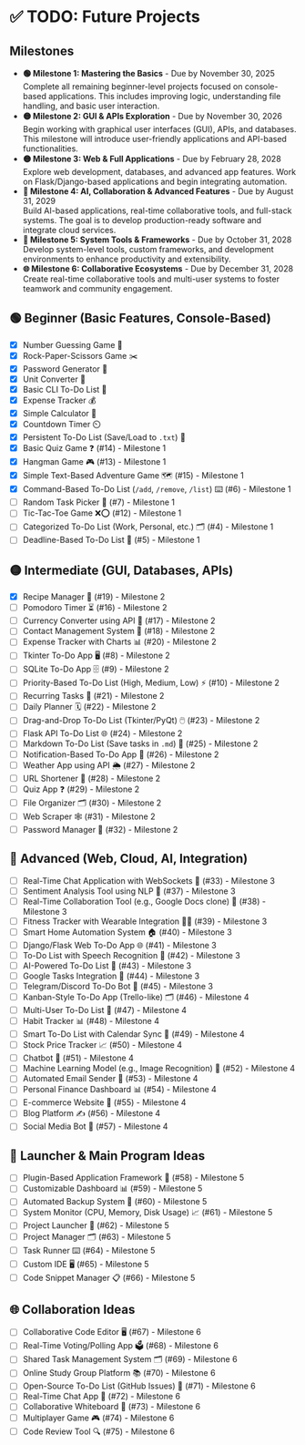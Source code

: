 # ✅ TODO: Future Projects  

## Milestones
- **🟢 Milestone 1: Mastering the Basics** - Due by November 30, 2025  
  Complete all remaining beginner-level projects focused on console-based applications. This includes improving logic, understanding file handling, and basic user interaction.
- **🟡 Milestone 2: GUI & APIs Exploration** - Due by November 30, 2026  
  Begin working with graphical user interfaces (GUI), APIs, and databases. This milestone will introduce user-friendly applications and API-based functionalities.
- **🟡 Milestone 3: Web & Full Applications** - Due by February 28, 2028  
  Explore web development, databases, and advanced app features. Work on Flask/Django-based applications and begin integrating automation.
- **🔴 Milestone 4: AI, Collaboration & Advanced Features** - Due by August 31, 2029  
  Build AI-based applications, real-time collaborative tools, and full-stack systems. The goal is to develop production-ready software and integrate cloud services.
- **🚀 Milestone 5: System Tools & Frameworks** - Due by October 31, 2028  
  Develop system-level tools, custom frameworks, and development environments to enhance productivity and extensibility.
- **🌐 Milestone 6: Collaborative Ecosystems** - Due by December 31, 2028  
  Create real-time collaborative tools and multi-user systems to foster teamwork and community engagement.

## 🟢 Beginner (Basic Features, Console-Based)  
- [x] Number Guessing Game 🎲
- [x] Rock-Paper-Scissors Game ✂️
- [x] Password Generator 🔐
- [x] Unit Converter 📏
- [x] Basic CLI To-Do List 📝
- [x] Expense Tracker 💰
- [x] Simple Calculator 🧮
- [x] Countdown Timer ⏲️
- [x] Persistent To-Do List (Save/Load to `.txt`) 💾
- [x] Basic Quiz Game ❓ (#14) - Milestone 1
- [x] Hangman Game 🎮 (#13) - Milestone 1
- [x] Simple Text-Based Adventure Game 🗺️ (#15) - Milestone 1
- [x] Command-Based To-Do List (`/add`, `/remove`, `/list`) ⌨️ (#6) - Milestone 1
- [ ] Random Task Picker 🎲 (#7) - Milestone 1
- [ ] Tic-Tac-Toe Game ❌⭕ (#12) - Milestone 1
- [ ] Categorized To-Do List (Work, Personal, etc.) 🗂️ (#4) - Milestone 1
- [ ] Deadline-Based To-Do List 📅 (#5) - Milestone 1

## 🟡 Intermediate (GUI, Databases, APIs)  
- [x] Recipe Manager 🍲 (#19) - Milestone 2
- [ ] Pomodoro Timer ⏳ (#16) - Milestone 2
- [ ] Currency Converter using API 💱 (#17) - Milestone 2
- [ ] Contact Management System 📇 (#18) - Milestone 2
- [ ] Expense Tracker with Charts 📊 (#20) - Milestone 2
- [ ] Tkinter To-Do App 🖥️ (#8) - Milestone 2
- [ ] SQLite To-Do App 🗄️ (#9) - Milestone 2
- [ ] Priority-Based To-Do List (High, Medium, Low) ⚡ (#10) - Milestone 2
- [ ] Recurring Tasks 🔄 (#21) - Milestone 2
- [ ] Daily Planner 🗓️ (#22) - Milestone 2
- [ ] Drag-and-Drop To-Do List (Tkinter/PyQt) 🖱️ (#23) - Milestone 2
- [ ] Flask API To-Do List 🌐 (#24) - Milestone 2
- [ ] Markdown To-Do List (Save tasks in `.md`) 📄 (#25) - Milestone 2
- [ ] Notification-Based To-Do App 🔔 (#26) - Milestone 2
- [ ] Weather App using API 🌦️ (#27) - Milestone 2
- [ ] URL Shortener 🔗 (#28) - Milestone 2
- [ ] Quiz App ❓ (#29) - Milestone 2
- [ ] File Organizer 🗂️ (#30) - Milestone 2
- [ ] Web Scraper 🕸️ (#31) - Milestone 2
- [ ] Password Manager 🔐 (#32) - Milestone 2

## 🔴 Advanced (Web, Cloud, AI, Integration)  
- [ ] Real-Time Chat Application with WebSockets 💬 (#33) - Milestone 3  
- [ ] Sentiment Analysis Tool using NLP 🧠 (#37) - Milestone 3  
- [ ] Real-Time Collaboration Tool (e.g., Google Docs clone) 📝 (#38) - Milestone 3  
- [ ] Fitness Tracker with Wearable Integration 🏋️‍♂️ (#39) - Milestone 3  
- [ ] Smart Home Automation System 🏠 (#40) - Milestone 3  
- [ ] Django/Flask Web To-Do App 🌐 (#41) - Milestone 3  
- [ ] To-Do List with Speech Recognition 🎤 (#42) - Milestone 3  
- [ ] AI-Powered To-Do List 🤖 (#43) - Milestone 3  
- [ ] Google Tasks Integration 📅 (#44) - Milestone 3  
- [ ] Telegram/Discord To-Do Bot 🤖 (#45) - Milestone 3  
- [ ] Kanban-Style To-Do App (Trello-like) 🗂️ (#46) - Milestone 4  
- [ ] Multi-User To-Do List 👥 (#47) - Milestone 4  
- [ ] Habit Tracker 📊 (#48) - Milestone 4  
- [ ] Smart To-Do List with Calendar Sync 📅 (#49) - Milestone 4  
- [ ] Stock Price Tracker 📈 (#50) - Milestone 4  
- [ ] Chatbot 💬 (#51) - Milestone 4  
- [ ] Machine Learning Model (e.g., Image Recognition) 🤖 (#52) - Milestone 4  
- [ ] Automated Email Sender 📧 (#53) - Milestone 4  
- [ ] Personal Finance Dashboard 📊 (#54) - Milestone 4  
- [ ] E-commerce Website 🛒 (#55) - Milestone 4  
- [ ] Blog Platform ✍️ (#56) - Milestone 4  
- [ ] Social Media Bot 🤖 (#57) - Milestone 4  

## 🚀 Launcher & Main Program Ideas  
- [ ] Plugin-Based Application Framework 🔌 (#58) - Milestone 5  
- [ ] Customizable Dashboard 📊 (#59) - Milestone 5  
- [ ] Automated Backup System 💾 (#60) - Milestone 5  
- [ ] System Monitor (CPU, Memory, Disk Usage) 📈 (#61) - Milestone 5  
- [ ] Project Launcher 🚀 (#62) - Milestone 5  
- [ ] Project Manager 🗂️ (#63) - Milestone 5  
- [ ] Task Runner ⌨️ (#64) - Milestone 5  
- [ ] Custom IDE 🖥️ (#65) - Milestone 5  
- [ ] Code Snippet Manager 📋 (#66) - Milestone 5  

## 🌐 Collaboration Ideas  
- [ ] Collaborative Code Editor 🖥️ (#67) - Milestone 6  
- [ ] Real-Time Voting/Polling App 🗳️ (#68) - Milestone 6  
- [ ] Shared Task Management System 🗂️ (#69) - Milestone 6  
- [ ] Online Study Group Platform 📚 (#70) - Milestone 6  
- [ ] Open-Source To-Do List (GitHub Issues) 📝 (#71) - Milestone 6  
- [ ] Real-Time Chat App 💬 (#72) - Milestone 6  
- [ ] Collaborative Whiteboard 🎨 (#73) - Milestone 6  
- [ ] Multiplayer Game 🎮 (#74) - Milestone 6  
- [ ] Code Review Tool 🔍 (#75) - Milestone 6  
